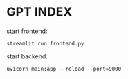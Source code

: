 # GPT INDEX

start frontend:
```
streamlit run frontend.py
```

start backend:
```
uvicorn main:app --reload --port=9000
```
